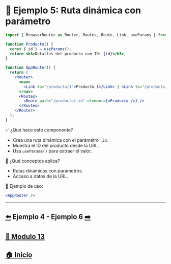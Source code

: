 # 🧪 Ejemplo 5: Ruta dinámica con parámetro

```jsx
import { BrowserRouter as Router, Routes, Route, Link, useParams } from "react-router-dom";

function Producto() {
  const { id } = useParams();
  return <h3>Detalles del producto con ID: {id}</h3>;
}

function AppRouter() {
  return (
    <Router>
      <nav>
        <Link to="/producto/1">Producto 1</Link> | <Link to="/producto/2">Producto 2</Link>
      </nav>
      <Routes>
        <Route path="/producto/:id" element={<Producto />} />
      </Routes>
    </Router>
  );
}
```

✅ ¿Qué hace este componente?

* Crea una ruta dinámica con el parámetro `:id`.
* Muestra el ID del producto desde la URL.
* Usa `useParams()` para extraer el valor.

🧠 ¿Qué conceptos aplica?

* Rutas dinámicas con parámetros.
* Acceso a datos de la URL.

📌 Ejemplo de uso:

```jsx
<AppRouter />
```
---

## [⬅️](../Ejemplos/Ejemplo_4.md) Ejemplo 4 - Ejemplo 6 [➡️](../Ejemplos/Ejemplo_6.md) 
## [📄 Modulo 13](../Modulo_13.md)
## [🏠 Inicio](../../README.md)
